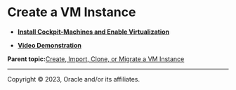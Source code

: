 # Create a VM Instance

-   **[Install Cockpit-Machines and Enable Virtualization](../topics/cockpit-kvm_install_the_cockpit_virtual_machines_module.md)**  

-   **[Video Demonstration](../topics/cockpit-kvm_video_demonstration.md)**  


**Parent topic:**[Create, Import, Clone, or Migrate a VM Instance](../topics/create_clone_or_migrate_a_virtual_machine.md)

---

Copyright © 2023, Oracle and/or its affiliates.

